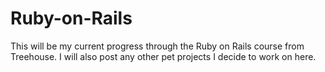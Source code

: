 # Ruby-on-Rails
This will be my current progress through the Ruby on Rails course from Treehouse. I will also post any other pet projects I decide to work on here. 
